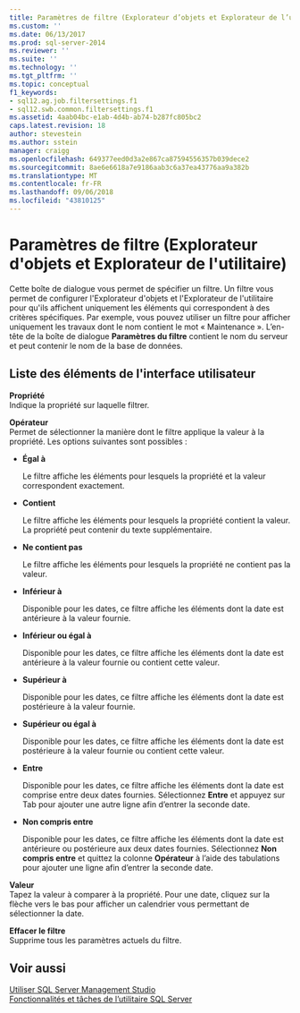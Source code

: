 ```yaml
---
title: Paramètres de filtre (Explorateur d’objets et Explorateur de l’utilitaire) | Microsoft Docs
ms.custom: ''
ms.date: 06/13/2017
ms.prod: sql-server-2014
ms.reviewer: ''
ms.suite: ''
ms.technology: ''
ms.tgt_pltfrm: ''
ms.topic: conceptual
f1_keywords:
- sql12.ag.job.filtersettings.f1
- sql12.swb.common.filtersettings.f1
ms.assetid: 4aab04bc-e1ab-4d4b-ab74-b287fc805bc2
caps.latest.revision: 18
author: stevestein
ms.author: sstein
manager: craigg
ms.openlocfilehash: 649377eed0d3a2e867ca87594556357b039dece2
ms.sourcegitcommit: 8ae6e6618a7e9186aab3c6a37ea43776aa9a382b
ms.translationtype: MT
ms.contentlocale: fr-FR
ms.lasthandoff: 09/06/2018
ms.locfileid: "43810125"
---
```

# <a name="filter-settings-object-explorer-and-utility-explorer"></a>Paramètres de filtre (Explorateur d'objets et Explorateur de l'utilitaire)
  Cette boîte de dialogue vous permet de spécifier un filtre. Un filtre vous permet de configurer l'Explorateur d'objets et l'Explorateur de l'utilitaire pour qu'ils affichent uniquement les éléments qui correspondent à des critères spécifiques. Par exemple, vous pouvez utiliser un filtre pour afficher uniquement les travaux dont le nom contient le mot « Maintenance ». L’en-tête de la boîte de dialogue **Paramètres du filtre** contient le nom du serveur et peut contenir le nom de la base de données.  
  
## <a name="uielement-list"></a>Liste des éléments de l'interface utilisateur  
 **Propriété**  
 Indique la propriété sur laquelle filtrer.  
  
 **Opérateur**  
 Permet de sélectionner la manière dont le filtre applique la valeur à la propriété. Les options suivantes sont possibles :  
  
-   **Égal à**  
  
     Le filtre affiche les éléments pour lesquels la propriété et la valeur correspondent exactement.  
  
-   **Contient**  
  
     Le filtre affiche les éléments pour lesquels la propriété contient la valeur. La propriété peut contenir du texte supplémentaire.  
  
-   **Ne contient pas**  
  
     Le filtre affiche les éléments pour lesquels la propriété ne contient pas la valeur.  
  
-   **Inférieur à**  
  
     Disponible pour les dates, ce filtre affiche les éléments dont la date est antérieure à la valeur fournie.  
  
-   **Inférieur ou égal à**  
  
     Disponible pour les dates, ce filtre affiche les éléments dont la date est antérieure à la valeur fournie ou contient cette valeur.  
  
-   **Supérieur à**  
  
     Disponible pour les dates, ce filtre affiche les éléments dont la date est postérieure à la valeur fournie.  
  
-   **Supérieur ou égal à**  
  
     Disponible pour les dates, ce filtre affiche les éléments dont la date est postérieure à la valeur fournie ou contient cette valeur.  
  
-   **Entre**  
  
     Disponible pour les dates, ce filtre affiche les éléments dont la date est comprise entre deux dates fournies. Sélectionnez **Entre** et appuyez sur Tab pour ajouter une autre ligne afin d’entrer la seconde date.  
  
-   **Non compris entre**  
  
     Disponible pour les dates, ce filtre affiche les éléments dont la date est antérieure ou postérieure aux deux dates fournies. Sélectionnez **Non compris entre** et quittez la colonne **Opérateur** à l’aide des tabulations pour ajouter une ligne afin d’entrer la seconde date.  
  
 **Valeur**  
 Tapez la valeur à comparer à la propriété. Pour une date, cliquez sur la flèche vers le bas pour afficher un calendrier vous permettant de sélectionner la date.  
  
 **Effacer le filtre**  
 Supprime tous les paramètres actuels du filtre.  
  
## <a name="see-also"></a>Voir aussi  
 [Utiliser SQL Server Management Studio](../sql-server-management-studio-ssms.md)   
 [Fonctionnalités et tâches de l’utilitaire SQL Server](../../relational-databases/manage/sql-server-utility-features-and-tasks.md)  
  
  
